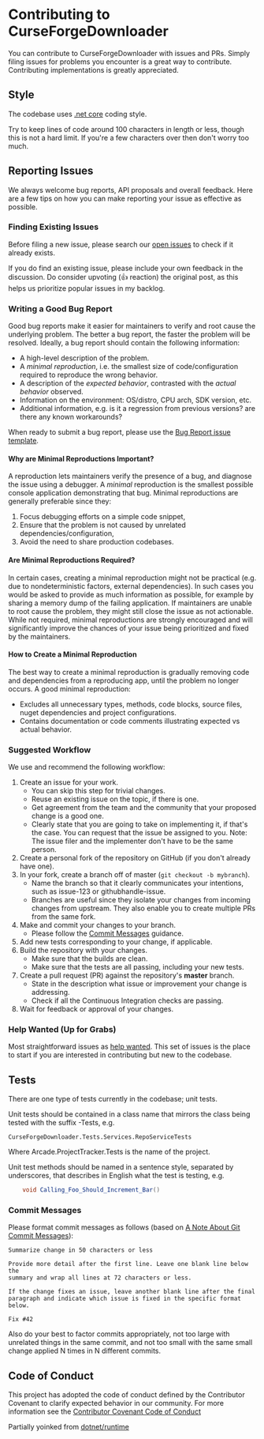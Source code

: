 # Contributing to CurseForgeDownloader

You can contribute to CurseForgeDownloader with issues and PRs. Simply filing issues for problems you encounter is a great way to contribute. Contributing implementations is greatly appreciated.
## Style

The codebase uses [.net core](https://github.com/dotnet/runtime/blob/master/docs/coding-guidelines/coding-style.md) coding style.

Try to keep lines of code around 100 characters in length or less, though this is not a hard limit.
If you're a few characters over then don't worry too much.

## Reporting Issues

We always welcome bug reports, API proposals and overall feedback. Here are a few tips on how you can make reporting your issue as effective as possible.

### Finding Existing Issues

Before filing a new issue, please search our [open issues](https://github.com/ArcadeArchie/CurseForgeDownloader/issues) to check if it already exists.

If you do find an existing issue, please include your own feedback in the discussion. Do consider upvoting (👍 reaction) the original post, as this helps us prioritize popular issues in my backlog.

### Writing a Good Bug Report

Good bug reports make it easier for maintainers to verify and root cause the underlying problem. The better a bug report, the faster the problem will be resolved. Ideally, a bug report should contain the following information:

* A high-level description of the problem.
* A _minimal reproduction_, i.e. the smallest size of code/configuration required to reproduce the wrong behavior.
* A description of the _expected behavior_, contrasted with the _actual behavior_ observed.
* Information on the environment: OS/distro, CPU arch, SDK version, etc.
* Additional information, e.g. is it a regression from previous versions? are there any known workarounds?

When ready to submit a bug report, please use the [Bug Report issue template](https://github.com/ArcadeArchie/CurseForgeDownloader/issues/new?assignees=&labels=&template=01_bug_report.yml).

#### Why are Minimal Reproductions Important?

A reproduction lets maintainers verify the presence of a bug, and diagnose the issue using a debugger. A _minimal_ reproduction is the smallest possible console application demonstrating that bug. Minimal reproductions are generally preferable since they:

1. Focus debugging efforts on a simple code snippet,
2. Ensure that the problem is not caused by unrelated dependencies/configuration,
3. Avoid the need to share production codebases.

#### Are Minimal Reproductions Required?

In certain cases, creating a minimal reproduction might not be practical (e.g. due to nondeterministic factors, external dependencies). In such cases you would be asked to provide as much information as possible, for example by sharing a memory dump of the failing application. If maintainers are unable to root cause the problem, they might still close the issue as not actionable. While not required, minimal reproductions are strongly encouraged and will significantly improve the chances of your issue being prioritized and fixed by the maintainers.

#### How to Create a Minimal Reproduction

The best way to create a minimal reproduction is gradually removing code and dependencies from a reproducing app, until the problem no longer occurs. A good minimal reproduction:

* Excludes all unnecessary types, methods, code blocks, source files, nuget dependencies and project configurations.
* Contains documentation or code comments illustrating expected vs actual behavior.

### Suggested Workflow

We use and recommend the following workflow:

1. Create an issue for your work.
    - You can skip this step for trivial changes.
    - Reuse an existing issue on the topic, if there is one.
    - Get agreement from the team and the community that your proposed change is a good one.
    - Clearly state that you are going to take on implementing it, if that's the case. You can request that the issue be assigned to you. Note: The issue filer and the implementer don't have to be the same person.
2. Create a personal fork of the repository on GitHub (if you don't already have one).
3. In your fork, create a branch off of master (`git checkout -b mybranch`).
    - Name the branch so that it clearly communicates your intentions, such as issue-123 or githubhandle-issue.
    - Branches are useful since they isolate your changes from incoming changes from upstream. They also enable you to create multiple PRs from the same fork.
4. Make and commit your changes to your branch.
    - Please follow the [Commit Messages](#commit-messages) guidance.
5. Add new tests corresponding to your change, if applicable.
6. Build the repository with your changes.
    - Make sure that the builds are clean.
    - Make sure that the tests are all passing, including your new tests.
7. Create a pull request (PR) against the repository's **master** branch.
    - State in the description what issue or improvement your change is addressing.
    - Check if all the Continuous Integration checks are passing.
8. Wait for feedback or approval of your changes.

### Help Wanted (Up for Grabs)

Most straightforward issues as [help wanted](https://github.com/ArcadeArchie/CurseForgeDownloader/labels/help%20wanted). This set of issues is the place to start if you are interested in contributing but new to the codebase.

## Tests

There are one type of tests currently in the codebase; unit tests.

Unit tests should be contained in a class name that mirrors the class being tested with the suffix
-Tests, e.g.

    CurseForgeDownloader.Tests.Services.RepoServiceTests

Where Arcade.ProjectTracker.Tests is the name of the project.

Unit test methods should be named in a sentence style, separated by underscores, that describes in
English what the test is testing, e.g.

```csharp
    void Calling_Foo_Should_Increment_Bar()
```

### Commit Messages

Please format commit messages as follows (based on [A Note About Git Commit Messages](http://tbaggery.com/2008/04/19/a-note-about-git-commit-messages.html)):

```
Summarize change in 50 characters or less

Provide more detail after the first line. Leave one blank line below the
summary and wrap all lines at 72 characters or less.

If the change fixes an issue, leave another blank line after the final
paragraph and indicate which issue is fixed in the specific format
below.

Fix #42
```

Also do your best to factor commits appropriately, not too large with unrelated things in the same commit, and not too small with the same small change applied N times in N different commits.


## Code of Conduct

This project has adopted the code of conduct defined by the Contributor Covenant to clarify expected behavior in our community.
For more information see the [Contributor Covenant Code of Conduct](https://dotnetfoundation.org/code-of-conduct)

Partially yoinked from [dotnet/runtime](https://github.com/dotnet/runtime/blob/main/CONTRIBUTING.md)
